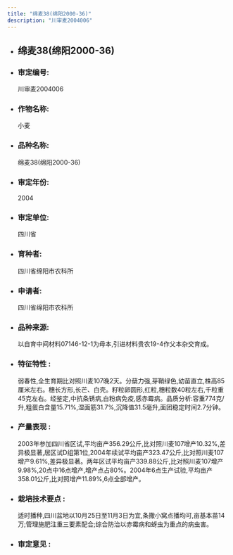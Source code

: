 ```yaml
---
title: "绵麦38(绵阳2000-36)"
description: "川审麦2004006"
---
```

* ## 绵麦38(绵阳2000-36)
* ###  审定编号:  
   川审麦2004006

*  ### 作物名称:  
   小麦

*   ###  品种名称: 
    绵麦38(绵阳2000-36)

*   ### 审定年份: 
    2004

*   ### 审定单位:  
    四川省

*   ### 育种者:  
    四川省绵阳市农科所

*   ### 申请者:  
    四川省绵阳市农科所

*   ### 品种来源:  
    以自育中间材料07146-12-1为母本,引进材料贵农19-4作父本杂交育成。

*   ### 特征特性 : 
    弱春性,全生育期比对照川麦107晚2天。分蘖力强,芽鞘绿色,幼苗直立,株高85厘米左右。穗长方形,长芒、白壳。籽粒卵圆形,红粒,穗粒数40粒左右,千粒重45克左右。经鉴定,中抗条锈病,白粉病免疫,感赤霉病。品质分析:容重774克/升,粗蛋白含量15.71%,湿面筋31.7%,沉降值31.5毫升,面团稳定时间2.7分钟。

*   ### 产量表现 : 
    2003年参加四川省区试,平均亩产356.29公斤,比对照川麦107增产10.32%,差异极显著,居区试D组第1位,2004年续试平均亩产323.47公斤,比对照川麦107增产9.61%,差异极显著。两年区试平均亩产339.88公斤,比对照川麦107增产9.98%,20点中16点增产,增产点占80%。2004年6点生产试验,平均亩产358.01公斤,比对照增产11.89%,6点全部增产。

*   ### 栽培技术要点 : 
    适时播种,四川盆地以10月25日至11月3日为宜,条撒小窝点播均可,亩基本苗14万;管理施肥注重三要素配合;综合防治以赤霉病和蚜虫为重点的病虫害。

*   ### 审定意见 : 
    
